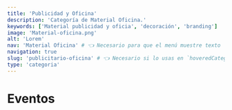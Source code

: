 ```yaml
---
title: 'Publicidad y Oficina'
description: 'Categoría de Material Oficina.'
keywords: ['Material publicidad y oficia', 'decoración', 'branding']
image: 'Material-oficina.png'
alt: 'Lorem'
nav: 'Material Oficina' # 👈 Necesario para que el menú muestre texto
navigation: true
slug: 'publicitario-oficina' # 👈 Necesario si lo usas en `hoveredCategory`
type: 'categoria'
---
```


# Eventos
